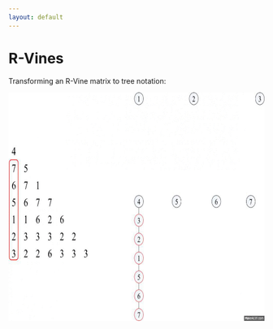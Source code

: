 ```yaml
---
layout: default
---
```


# R-Vines

Transforming an R-Vine matrix to tree notation:



<p align="center">
<img src="../pics/complete_rvine_matrix_to_tree.gif" alt="rvine matrix conversion" height="450px">
</p>
